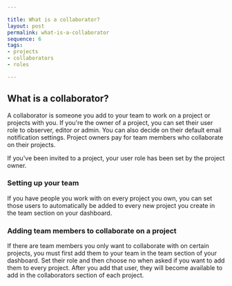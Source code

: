 ```yaml
---

title: What is a collaborator?
layout: post
permalink: what-is-a-collaborator 
sequence: 6
tags:
- projects
- collaborators
- roles

---
```


## What is a collaborator? 
A collaborator is someone you add to your team to work on  a project or projects with you. If you're the owner of a project, you can set their user role to observer, editor or admin. You can also decide on their default email notification settings. Project owners pay for team members who collaborate on their projects.

If you've been invited to a project, your user role has been set by the project owner. 

### Setting up your team
If you have people you work with on every project you own, you can set those users to automatically be added to every new project you create in the team section on your dashboard. 

### Adding team members to collaborate on a project 
If there are team members you only want to collaborate with on certain projects, you must first add them to your team in the team section of your dashboard. Set their role and then choose no when asked if you want to add them to every project. After you add that user, they will become available to add in the collaborators section of each project.
